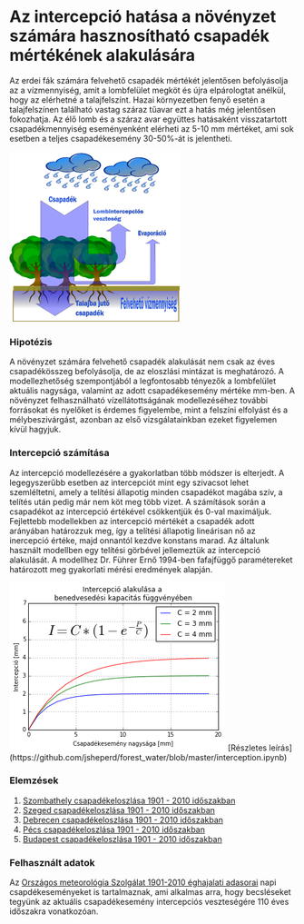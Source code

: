 # Az intercepció hatása a növényzet számára hasznosítható csapadék mértékének alakulására

Az erdei fák számára felvehető csapadék mértékét jelentősen befolyásolja az a vízmennyiség, amit a lombfelület megköt és újra elpárologtat anélkül, hogy az elérhetné a talajfelszínt. Hazai környezetben fenyő esetén a talajfelszínen található vastag száraz tűavar ezt a hatás még jelentősen fokozhatja. Az élő lomb és a száraz avar együttes hatásaként visszatartott csapadékmennyiség eseményenként elérheti az 5-10 mm mértéket, ami sok esetben a teljes csapadékesemény 30-50%-át is jelentheti.

<img src="https://github.com/jsheperd/forest_water/blob/master/img/csapadek.png?raw=true" width="300" height="300" />

### Hipotézis

A növényzet számára felvehető csapadék alakulását nem csak az éves csapadékösszeg befolyásolja, de az eloszlási mintázat is meghatározó. A modellezhetőség szempontjából a legfontosabb tényezők a lombfelület aktuális nagysága, valamint az adott csapadékesemény mértéke mm-ben. A növényzet felhasználható vízellátottságának modellezéséhez további forrásokat és nyelőket is érdemes figyelembe, mint a felszíni elfolyást és a mélybeszivárgást, azonban az első vizsgálatainkban ezeket figyelemen kívül hagyjuk.

### Intercepció számítása

Az intercepció modellezésére a gyakorlatban több módszer is elterjedt.
A legegyszerűbb esetben az intercepciót mint egy szivacsot lehet szemléltetni, amely a telítési állapotig minden csapadékot magába szív, a telítés után pedig már nem köt meg több vizet. A számítások során a csapadékot az intercepció értékével csökkentjük és 0-val maximáljuk. Fejlettebb modellekben az intercepció mértékét a csapadék adott arányában határozzuk meg, így a telítési állapotig lineárisan nő az inercepció értéke, majd onnantól kezdve konstans marad. Az általunk használt modellben egy telítési görbével jellemeztük az intercepció alakulását. A modellhez Dr. Führer Ernő 1994-ben fafajfüggő paramétereket határozott meg gyakorlati mérési eredmények alapján.


<img src="https://github.com/jsheperd/forest_water/blob/master/img/merriam.png?raw=true"/>
[Részletes leírás](https://github.com/jsheperd/forest_water/blob/master/interception.ipynb)

### Elemzések

1. [Szombathely csapadékeloszlása 1901 - 2010 időszakban](https://github.com/jsheperd/forest_water/blob/master/szombathely.ipynb)
2. [Szeged csapadékeloszlása 1901 - 2010 időszakban](https://github.com/jsheperd/forest_water/blob/master/szeged.ipynb)
3. [Debrecen csapadékeloszlása 1901 - 2010 időszakban](https://github.com/jsheperd/forest_water/blob/master/debrecen.ipynb)
4. [Pécs csapadékeloszlása 1901 - 2010 időszakban](https://github.com/jsheperd/forest_water/blob/master/pecs.ipynb)
5. [Budapest csapadékeloszlása 1901 - 2010 időszakban](https://github.com/jsheperd/forest_water/blob/master/budapest.ipynb)

### Felhasznált adatok

Az [Országos meteorológia Szolgálat 1901-2010 éghajalati adasorai](http://www.met.hu/eghajlat/magyarorszag_eghajlata/eghajlati_adatsorok/) napi csapdékeseményeket is tartalmaznak, ami alkalmas arra, hogy becsléseket tegyünk az aktuális csapadékesemény intercepciós veszteségére 110 éves időszakra vonatkozóan.
